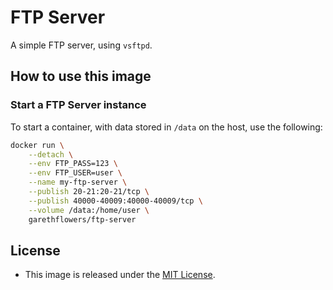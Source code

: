 # FTP Server

A simple FTP server, using `vsftpd`.

## How to use this image

### Start a FTP Server instance

To start a container, with data stored in `/data` on the host, use the
following:

```sh
docker run \
	--detach \
	--env FTP_PASS=123 \
	--env FTP_USER=user \
	--name my-ftp-server \
	--publish 20-21:20-21/tcp \
	--publish 40000-40009:40000-40009/tcp \
	--volume /data:/home/user \
	garethflowers/ftp-server
```

## License

-   This image is released under the
    [MIT License](https://raw.githubusercontent.com/garethflowers/docker-ftp-server/master/LICENSE).
